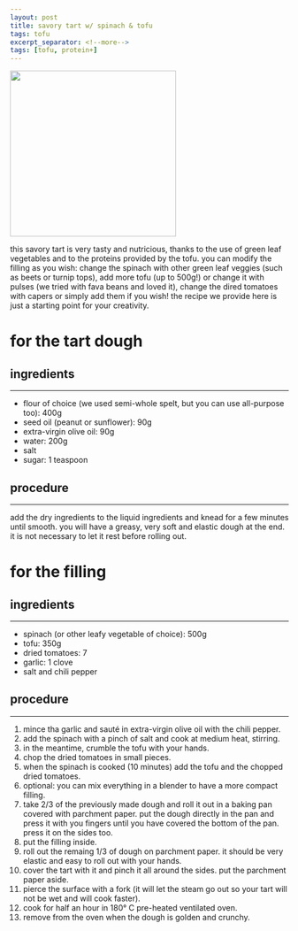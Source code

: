 ```yaml
---
layout: post
title: savory tart w/ spinach & tofu
tags: tofu
excerpt_separator: <!--more-->
tags: [tofu, protein+]
---
```


 <img src="../../../images/savory-tart.jpeg" width="300">
 
 <!--more-->

this savory tart is very tasty and nutricious, thanks to the use of green leaf vegetables and to the proteins provided by the tofu. 
you can modify the filling as you wish: change the spinach with other green leaf veggies (such as beets or turnip tops), add more tofu (up to 500g!) or change it with pulses (we tried with fava beans and loved it), change the dired tomatoes with capers or simply add them if you wish! 
the recipe we provide here is just a starting point for your creativity.
# for the tart dough

## ingredients
---

- flour of choice (we used semi-whole spelt, but you can use all-purpose too): 400g
- seed oil (peanut or sunflower): 90g
- extra-virgin olive oil: 90g
- water: 200g
- salt
- sugar: 1 teaspoon
  
## procedure
---

add the dry ingredients to the liquid ingredients and knead for a few minutes until smooth. you will have a greasy, very soft and elastic dough at the end. it is not necessary to let it rest before rolling out.

# for the filling

## ingredients
---

- spinach (or other leafy vegetable of choice): 500g
- tofu: 350g
- dried tomatoes: 7
- garlic: 1 clove
- salt and chili pepper

## procedure
---

1. mince tha garlic and sauté in extra-virgin olive oil with the chili pepper.
2. add the spinach with a pinch of salt and cook at medium heat, stirring.
3. in the meantime, crumble the tofu with your hands.
4. chop the dried tomatoes in small pieces.
5. when the spinach is cooked (10 minutes) add the tofu and the chopped dried tomatoes.
6. optional: you can mix everything in a blender to have a more compact filling. 
7. take 2/3 of the previously made dough and roll it out in a baking pan covered with parchment paper. put the dough directly in the pan and press it with you fingers until you have covered the bottom of the pan. press it on the sides too.
8. put the filling inside.
9. roll out the remaing 1/3 of dough on parchment paper. it should be very elastic and easy to roll out with your hands.
10. cover the tart with it and pinch it all around the sides. put the parchment paper aside.
11. pierce the surface with a fork (it will let the steam go out so your tart will not be wet and will cook faster).
12. cook for half an hour in 180° C pre-heated ventilated oven.
13. remove from the oven when the dough is golden and crunchy.
